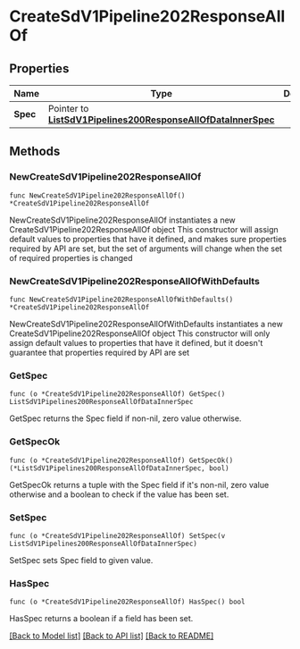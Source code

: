# CreateSdV1Pipeline202ResponseAllOf

## Properties

Name | Type | Description | Notes
------------ | ------------- | ------------- | -------------
**Spec** | Pointer to [**ListSdV1Pipelines200ResponseAllOfDataInnerSpec**](ListSdV1Pipelines200ResponseAllOfDataInnerSpec.md) |  | [optional] 

## Methods

### NewCreateSdV1Pipeline202ResponseAllOf

`func NewCreateSdV1Pipeline202ResponseAllOf() *CreateSdV1Pipeline202ResponseAllOf`

NewCreateSdV1Pipeline202ResponseAllOf instantiates a new CreateSdV1Pipeline202ResponseAllOf object
This constructor will assign default values to properties that have it defined,
and makes sure properties required by API are set, but the set of arguments
will change when the set of required properties is changed

### NewCreateSdV1Pipeline202ResponseAllOfWithDefaults

`func NewCreateSdV1Pipeline202ResponseAllOfWithDefaults() *CreateSdV1Pipeline202ResponseAllOf`

NewCreateSdV1Pipeline202ResponseAllOfWithDefaults instantiates a new CreateSdV1Pipeline202ResponseAllOf object
This constructor will only assign default values to properties that have it defined,
but it doesn't guarantee that properties required by API are set

### GetSpec

`func (o *CreateSdV1Pipeline202ResponseAllOf) GetSpec() ListSdV1Pipelines200ResponseAllOfDataInnerSpec`

GetSpec returns the Spec field if non-nil, zero value otherwise.

### GetSpecOk

`func (o *CreateSdV1Pipeline202ResponseAllOf) GetSpecOk() (*ListSdV1Pipelines200ResponseAllOfDataInnerSpec, bool)`

GetSpecOk returns a tuple with the Spec field if it's non-nil, zero value otherwise
and a boolean to check if the value has been set.

### SetSpec

`func (o *CreateSdV1Pipeline202ResponseAllOf) SetSpec(v ListSdV1Pipelines200ResponseAllOfDataInnerSpec)`

SetSpec sets Spec field to given value.

### HasSpec

`func (o *CreateSdV1Pipeline202ResponseAllOf) HasSpec() bool`

HasSpec returns a boolean if a field has been set.


[[Back to Model list]](../README.md#documentation-for-models) [[Back to API list]](../README.md#documentation-for-api-endpoints) [[Back to README]](../README.md)



